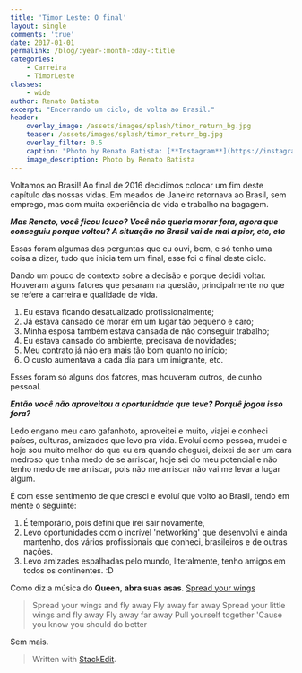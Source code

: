 ```yaml
---
title: 'Timor Leste: O final'
layout: single
comments: 'true'
date: 2017-01-01
permalink: /blog/:year-:month-:day-:title
categories: 
    - Carreira
    - TimorLeste
classes: 
    - wide
author: Renato Batista
excerpt: "Encerrando um ciclo, de volta ao Brasil."
header:
    overlay_image: /assets/images/splash/timor_return_bg.jpg
    teaser: /assets/images/splash/timor_return_bg.jpg
    overlay_filter: 0.5
    caption: "Photo by Renato Batista: [**Instagram**](https://instagram.com/zenatuz)"
    image_description: Photo by Renato Batista
---
```



Voltamos ao Brasil! Ao final de 2016 decidimos colocar um fim deste capítulo das nossas vidas. Em meados de Janeiro retornava ao Brasil, sem emprego, mas com muita experiência de vida e trabalho na bagagem.

***Mas Renato, você ficou louco? Você não queria morar fora, agora que conseguiu porque voltou? A situação no Brasil vai de mal a pior, etc, etc***

Essas foram algumas das perguntas que eu ouvi, bem,  e só tenho uma coisa a dizer, tudo que inicia tem um final, esse foi o final deste ciclo.

Dando um pouco de contexto sobre a decisão e porque decidi voltar. Houveram alguns fatores que pesaram na questão, principalmente no que se refere a carreira e qualidade de vida.

 1. Eu estava ficando desatualizado profissionalmente;
 2. Já estava cansado de morar em um lugar tão pequeno e caro;
 3. Minha esposa também estava cansada de não conseguir trabalho;
 4. Eu estava cansado do ambiente, precisava de novidades;
 5. Meu contrato já não era mais tão bom quanto no início;
 6. O custo aumentava a cada dia para um imigrante, etc.
 
Esses foram só alguns dos fatores, mas houveram outros, de cunho pessoal.

***Então você não aproveitou a oportunidade que teve? Porquê jogou isso fora?***

Ledo engano meu caro gafanhoto, aproveitei e muito, viajei e conheci países, culturas, amizades que levo pra vida. Evoluí como pessoa, mudei e hoje sou muito melhor do que eu era quando cheguei, deixei de ser um cara medroso que tinha medo de se arriscar, hoje sei do meu potencial e não tenho medo de me arriscar, pois não me arriscar não vai me levar a lugar algum.

É com esse sentimento de que cresci e evoluí que volto ao Brasil, tendo em mente o seguinte:

 1. É temporário, pois defini que irei sair novamente,
 2. Levo oportunidades com o incrível 'networking' que desenvolvi e ainda mantenho, dos vários profissionais que conheci, brasileiros e de outras nações.
 3. Levo amizades espalhadas pelo mundo, literalmente, tenho amigos em todos os continentes. :D

Como diz a música do **Queen**, **abra suas asas**. [Spread your wings](https://www.youtube.com/watch?v=uyd6OLyhPJo)

> Spread your wings and fly away 
> Fly away far away 
> Spread your little wings and fly away 
> Fly away far away 
> Pull yourself together 
> 'Cause you  know you should do better

Sem mais. 

> Written with [StackEdit](https://stackedit.io/).